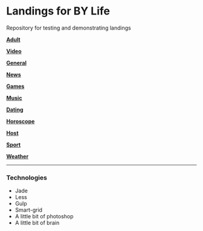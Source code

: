 # Landings for BY Life
Repository for testing and demonstrating landings


[**Adult**](https://grant-inna.github.io/Landings_TJ/Adult/)

[**Video**](https://grant-inna.github.io/Landings_TJ/Video/) 

[**General**](https://grant-inna.github.io/Landings_TJ/General/) 

[**News**](https://grant-inna.github.io/Landings_TJ/News/) 

[**Games**](https://grant-inna.github.io/Landings_TJ/Games/) 

[**Music**](https://grant-inna.github.io/Landings_TJ/Music/) 

[**Dating**](https://grant-inna.github.io/Landings_TJ/Dating/) 

[**Horoscope**](https://grant-inna.github.io/Landings_TJ/Horoscope/) 

[**Host**](https://grant-inna.github.io/Landings_TJ/Host/) 

[**Sport**](https://grant-inna.github.io/Landings_TJ/Sport/) 

[**Weather**](https://grant-inna.github.io/Landings_TJ/Weather/) 


---
### Technologies

* Jade
* Less
* Gulp
* Smart-grid
* A little bit of photoshop
* A little bit of brain


